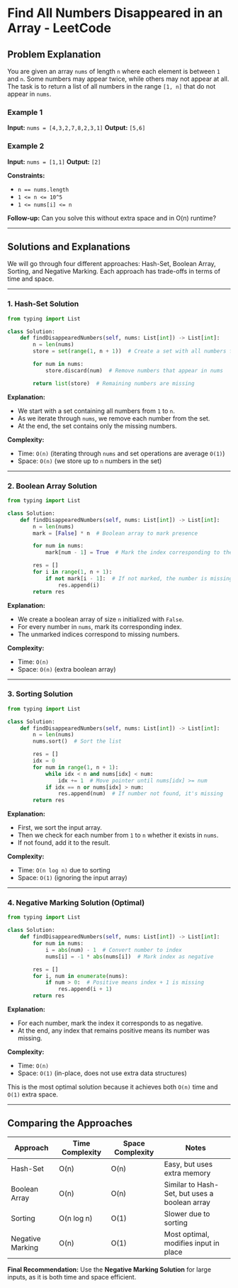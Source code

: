 # Find All Numbers Disappeared in an Array - LeetCode

## Problem Explanation

You are given an array `nums` of length `n` where each element is between `1` and `n`. Some numbers may appear twice, while others may not appear at all. The task is to return a list of all numbers in the range `[1, n]` that do not appear in `nums`.

### Example 1

**Input:** `nums = [4,3,2,7,8,2,3,1]`
**Output:** `[5,6]`

### Example 2

**Input:** `nums = [1,1]`
**Output:** `[2]`

**Constraints:**

* `n == nums.length`
* `1 <= n <= 10^5`
* `1 <= nums[i] <= n`

**Follow-up:** Can you solve this without extra space and in O(n) runtime?

---

## Solutions and Explanations

We will go through four different approaches: Hash-Set, Boolean Array, Sorting, and Negative Marking. Each approach has trade-offs in terms of time and space.

---

### 1. Hash-Set Solution

```python
from typing import List

class Solution:
    def findDisappearedNumbers(self, nums: List[int]) -> List[int]:
        n = len(nums)
        store = set(range(1, n + 1))  # Create a set with all numbers from 1 to n

        for num in nums:
            store.discard(num)  # Remove numbers that appear in nums

        return list(store)  # Remaining numbers are missing
```

**Explanation:**

* We start with a set containing all numbers from `1` to `n`.
* As we iterate through `nums`, we remove each number from the set.
* At the end, the set contains only the missing numbers.

**Complexity:**

* Time: `O(n)` (iterating through `nums` and set operations are average `O(1)`)
* Space: `O(n)` (we store up to `n` numbers in the set)

---

### 2. Boolean Array Solution

```python
from typing import List

class Solution:
    def findDisappearedNumbers(self, nums: List[int]) -> List[int]:
        n = len(nums)
        mark = [False] * n  # Boolean array to mark presence

        for num in nums:
            mark[num - 1] = True  # Mark the index corresponding to the number

        res = []
        for i in range(1, n + 1):
            if not mark[i - 1]:  # If not marked, the number is missing
                res.append(i)
        return res
```

**Explanation:**

* We create a boolean array of size `n` initialized with `False`.
* For every number in `nums`, mark its corresponding index.
* The unmarked indices correspond to missing numbers.

**Complexity:**

* Time: `O(n)`
* Space: `O(n)` (extra boolean array)

---

### 3. Sorting Solution

```python
from typing import List

class Solution:
    def findDisappearedNumbers(self, nums: List[int]) -> List[int]:
        n = len(nums)
        nums.sort()  # Sort the list

        res = []
        idx = 0
        for num in range(1, n + 1):
            while idx < n and nums[idx] < num:
                idx += 1  # Move pointer until nums[idx] >= num
            if idx == n or nums[idx] > num:
                res.append(num)  # If number not found, it's missing
        return res
```

**Explanation:**

* First, we sort the input array.
* Then we check for each number from `1` to `n` whether it exists in `nums`.
* If not found, add it to the result.

**Complexity:**

* Time: `O(n log n)` due to sorting
* Space: `O(1)` (ignoring the input array)

---

### 4. Negative Marking Solution (Optimal)

```python
from typing import List

class Solution:
    def findDisappearedNumbers(self, nums: List[int]) -> List[int]:
        for num in nums:
            i = abs(num) - 1  # Convert number to index
            nums[i] = -1 * abs(nums[i])  # Mark index as negative

        res = []
        for i, num in enumerate(nums):
            if num > 0:  # Positive means index + 1 is missing
                res.append(i + 1)
        return res
```

**Explanation:**

* For each number, mark the index it corresponds to as negative.
* At the end, any index that remains positive means its number was missing.

**Complexity:**

* Time: `O(n)`
* Space: `O(1)` (in-place, does not use extra data structures)

This is the most optimal solution because it achieves both `O(n)` time and `O(1)` extra space.

---

## Comparing the Approaches

| Approach         | Time Complexity | Space Complexity | Notes                                         |
| ---------------- | --------------- | ---------------- | --------------------------------------------- |
| Hash-Set         | O(n)            | O(n)             | Easy, but uses extra memory                   |
| Boolean Array    | O(n)            | O(n)             | Similar to Hash-Set, but uses a boolean array |
| Sorting          | O(n log n)      | O(1)             | Slower due to sorting                         |
| Negative Marking | O(n)            | O(1)             | Most optimal, modifies input in place         |

**Final Recommendation:** Use the **Negative Marking Solution** for large inputs, as it is both time and space efficient.